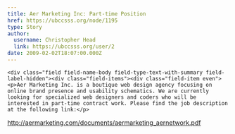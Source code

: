 ```yaml
---
title: Aer Marketing Inc: Part-time Position 
href: https://ubccsss.org/node/1195
type: Story
author:
  username: Christopher Head
  link: https://ubccsss.org/user/2
date: 2009-02-02T18:07:00.000Z
---
```



    <div class="field field-name-body field-type-text-with-summary field-label-hidden"><div class="field-items"><div class="field-item even"><p>Aer Marketing Inc. is a boutique web design agency focusing on online brand presence and usability schematics. We are currently looking for specialized web designers and coders who will be interested in part-time contract work. Please find the job description at the following link:</p>
<p><a href="http://aermarketing.com/documents/aermarketing_aernetwork.pdf">http://aermarketing.com/documents/aermarketing_aernetwork.pdf</a></p>
</div></div></div>    <footer>
          </footer>
    